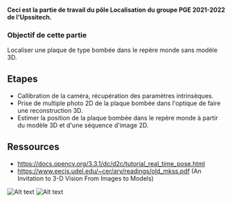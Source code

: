 #### Ceci est la partie de travail du pôle Localisation du groupe PGE 2021-2022 de l'Upssitech. 

### Objectif de cette partie 

Localiser une plaque de type bombée dans le repère monde sans modèle 3D.

## Etapes

* Callibration de la caméra, récupération des paramètres intrinsèques.
* Prise de multiple photo 2D de la plaque bombée dans l'optique de faire une reconstruction 3D.
* Estimer la position de la plaque bombée dans le repère monde à partir du modèle 3D et d'une séquence d'image 2D.


## Ressources

* https://docs.opencv.org/3.3.1/dc/d2c/tutorial_real_time_pose.html
* https://www.eecis.udel.edu/~cer/arv/readings/old_mkss.pdf  (An Invitation to 3-D Vision From Images to Models)

![Alt text](github.com/Strengthless-Razzia/PGE/blob/Remi2/PLAQUE_BOMBEE/ext.png?raw=true "Paramètres extrinsèques")
![Alt text](github.com/Strengthless-Razzia/PGE/blob/Remi2/PLAQUE_BOMBEE/int.png?raw=true "Paramètres intrinsèques")